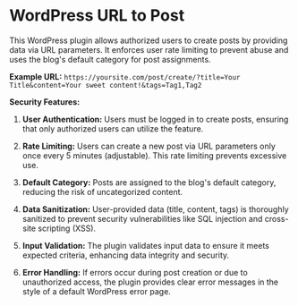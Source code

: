 # WordPress URL to Post
This WordPress plugin allows authorized users to create posts by providing data via URL parameters. It enforces user rate limiting to prevent abuse and uses the blog's default category for post assignments.

**Example URL:** `https://yoursite.com/post/create/?title=Your Title&content=Your sweet content!&tags=Tag1,Tag2`

**Security Features:**

1. **User Authentication:** Users must be logged in to create posts, ensuring that only authorized users can utilize the feature.

2. **Rate Limiting:** Users can create a new post via URL parameters only once every 5 minutes (adjustable). This rate limiting prevents excessive use.

3. **Default Category:** Posts are assigned to the blog's default category, reducing the risk of uncategorized content.

4. **Data Sanitization:** User-provided data (title, content, tags) is thoroughly sanitized to prevent security vulnerabilities like SQL injection and cross-site scripting (XSS).

5. **Input Validation:** The plugin validates input data to ensure it meets expected criteria, enhancing data integrity and security.

6. **Error Handling:** If errors occur during post creation or due to unauthorized access, the plugin provides clear error messages in the style of a default WordPress error page.
